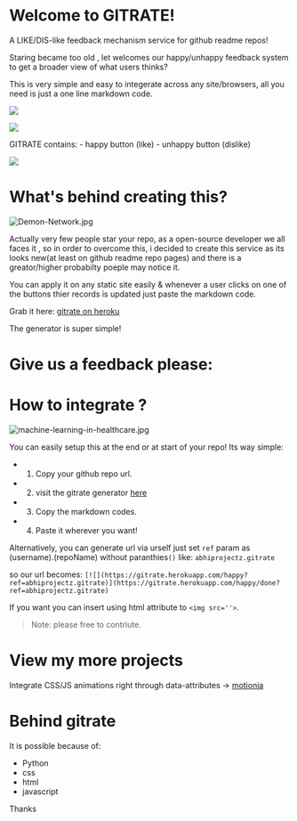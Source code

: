 # Welcome to GITRATE!

A LIKE/DIS-like feedback mechanism service for github readme repos!

Staring became too old , let welcomes our happy/unhappy feedback system to get a broader view of what users thinks?

This is very simple and easy to integerate across any site/browsers, all you need is just a one line markdown code.

<p align='center'>

[![](https://gitrate.herokuapp.com/happy?ref=abhiprojectz.gitrate)](https://gitrate.herokuapp.com/happy/done?ref=abhiprojectz.gitrate)

[![](https://gitrate.herokuapp.com/unhappy?ref=abhiprojectz.gitrate)](https://gitrate.herokuapp.com/unhappy/done?ref=abhiprojectz.gitrate)
</p>

GITRATE contains:
	- happy button (like)
	- unhappy button (dislike)

[![](https://img.shields.io/twitter/follow/abhiprojectz.svg?style=social)](https://twitter.com/abhiprojectz)


# What's behind creating this?


![Demon-Network.jpg](https://cdn.hashnode.com/res/hashnode/image/upload/v1605887025281/kkEsyz4wb.jpeg)

Actually very few people star your repo, as a open-source developer we all faces it , 
so in order to overcome this, i decided to create this service as its looks new(at least on github readme repo pages) and there is a greator/higher probabilty poeple may notice it.

You can apply it on any static site easily & whenever a user clicks on one of the buttons thier records is updated just paste the markdown code.

Grab it here: [gitrate on heroku](https://gitrate.herokuapp.com/)

The generator is super simple!

# Give us a feedback please:


# How to integrate ?


![machine-learning-in-healthcare.jpg](https://cdn.hashnode.com/res/hashnode/image/upload/v1605887054456/bRuo5fQ7b.jpeg)

You can easily setup this at the end or at start of your repo!
Its way simple:

+ 1. Copy your github repo url.
+ 2. visit the gitrate generator [here](https://gitrate.herokuapp.com/)
+ 3. Copy the markdown codes.
+ 4. Paste it wherever you want!

Alternatively, you can generate url via urself just set `ref` param as (username).(repoName) without paranthies`()` like: `abhiprojectz.gitrate`

so our url becomes: `[![](https://gitrate.herokuapp.com/happy?ref=abhiprojectz.gitrate)](https://gitrate.herokuapp.com/happy/done?ref=abhiprojectz.gitrate)`

If you want you can insert using  html attribute to `<img src=''>`.

> Note: please free to contriute.


# View my more projects

Integrate CSS/JS animations right through data-attributes -> [motionia](https://anicode.in/motionia)


# Behind gitrate

It is possible because of:
+ Python
+ css
+ html
+ javascript

Thanks 





